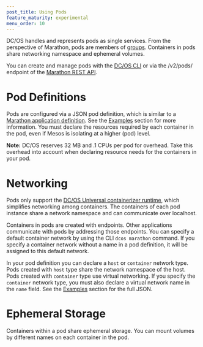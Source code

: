 ```yaml
---
post_title: Using Pods
feature_maturity: experimental
menu_order: 10
---
```


DC/OS handles and represents pods as single services. From the perspective of Marathon, pods are members of [groups](http://mesosphere.github.io/marathon/docs/application-groups.html). Containers in pods share networking namespace and ephemeral volumes.

You can create and manage pods with the [DC/OS CLI](/docs/1.9/usage/pods/pods-cli/) or via the /v2/pods/ endpoint of the [Marathon REST API](http://mesosphere.github.io/marathon/docs/generated/api.html).

# Pod Definitions
Pods are configured via a JSON pod definition, which is similar to a [Marathon application definition](http://mesosphere.github.io/marathon/docs/application-basics.html). See the [Examples](/docs/1.9/usage/pods/examples/) section for more information. You must declare the resources required by each container in the pod, even if Mesos is isolating at a higher (pod) level. 

**Note:** DC/OS reserves 32 MB and .1 CPUs per pod for overhead. Take this overhead into account when declaring resource needs for the containers in your pod.

# Networking
Pods only support the [DC/OS Universal containerizer runtime](/docs/1.9/usage/containerizers/), which simplifies networking among containers. The containers of each pod instance share a network namespace and can communicate over localhost. 

Containers in pods are created with endpoints. Other applications communicate with pods by addressing those endpoints. You can specify a default container network by using the CLI `dcos marathon` command. If you specify a container network without a name in a pod definition, it will be assigned to this default network.

In your pod definition you can declare a `host` or `container` network type. Pods created with `host` type share the network namespace of the host. Pods created with `container` type use virtual networking. If you specify the `container` network type, you must also declare a virtual network name in the `name` field. See the [Examples](/docs/1.9/usage/pods/examples/) section for the full JSON.

# Ephemeral Storage
Containers within a pod share ephemeral storage. You can mount volumes by different names on each container in the pod.

